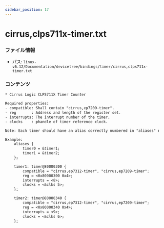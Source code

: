 ```yaml
---
sidebar_position: 17
---
```

# cirrus,clps711x-timer.txt

### ファイル情報

- パス: `linux-v6.12/Documentation/devicetree/bindings/timer/cirrus,clps711x-timer.txt`

### コンテンツ

```txt
* Cirrus Logic CLPS711X Timer Counter

Required properties:
- compatible: Shall contain "cirrus,ep7209-timer".
- reg       : Address and length of the register set.
- interrupts: The interrupt number of the timer.
- clocks    : phandle of timer reference clock.

Note: Each timer should have an alias correctly numbered in "aliases" node.

Example:
	aliases {
		timer0 = &timer1;
		timer1 = &timer2;
	};

	timer1: timer@80000300 {
		compatible = "cirrus,ep7312-timer", "cirrus,ep7209-timer";
		reg = <0x80000300 0x4>;
		interrupts = <8>;
		clocks = <&clks 5>;
	};

	timer2: timer@80000340 {
		compatible = "cirrus,ep7312-timer", "cirrus,ep7209-timer";
		reg = <0x80000340 0x4>;
		interrupts = <9>;
		clocks = <&clks 6>;
	};

```

